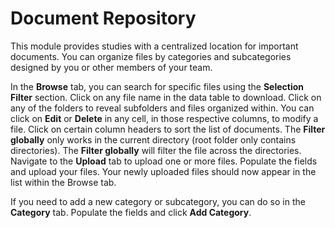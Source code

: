 # Document Repository

This module provides studies with a centralized location for important documents. You can organize files by categories and subcategories designed by you or other members of your team.

In the **Browse** tab, you can search for specific files using the **Selection Filter** section. Click on any file name in the data table to download. Click on any of the folders to reveal subfolders and files organized within. You can click on **Edit** or **Delete** in any cell, in those respective columns, to modify a file. Click on certain column headers to sort the list of documents.
The **Filter globally** only works in the current directory (root folder only contains directories).
The **Filter globally** will filter the file across the directories.
Navigate to the **Upload** tab to upload one or more files. Populate the fields and upload your files. Your newly uploaded files should now appear in the list within the Browse tab.

If you need to add a new category or subcategory, you can do so in the **Category** tab. Populate the fields and click **Add Category**.
